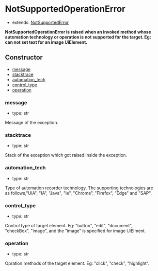 # NotSupportedOperationError

- extends: [NotSupportedError](./doc/api/python/exceptions/notsupportederror.md)

**NotSupportedOperationError is raised when an invoked method whose automation technology or operation is not supported for the target. Eg: can not set text for an image UiElement.**

## Constructor<!-- {docsify-ignore} -->
- [message](#message)
- [stacktrace](#stacktrace)
- [automation_tech](#automationtech)
- [control_type](#controltype)
- [operation](#operation)


### message
- type: str

Message of the exception.


### stacktrace
- type: str

Stack of the exception which got raised inside the exception.

### automation_tech
- type: str

Type of automation recorder technology. The supporting technologies are as follows,"UIA", "IA", "Java", "Ie", "Chrome", "Firefox", "Edge" and "SAP".

### control_type
- type: str

Control type of target element. Eg: "button", "edit", "document", "checkBox", "image", and the "image" is specified for image UiElment.

### operation
- type: str

Opration methods of the target element. Eg: "click", "check", "highlight".